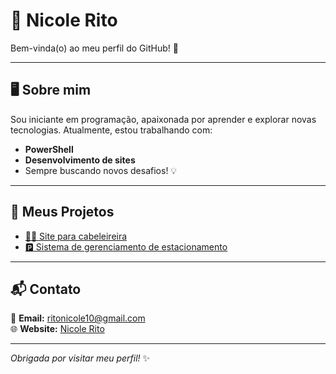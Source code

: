 # 🌟 Nicole Rito

Bem-vinda(o) ao meu perfil do GitHub! 🚀

---

## 🖥️ Sobre mim
Sou iniciante em programação, apaixonada por aprender e explorar novas tecnologias. Atualmente, estou trabalhando com:

- **PowerShell**
- **Desenvolvimento de sites**
- Sempre buscando novos desafios! 💡

---

## 📂 Meus Projetos
- [💇‍♀️ Site para cabeleireira](https://github.com/seuusuario/seu-projeto-1)
- [🅿️ Sistema de gerenciamento de estacionamento](https://github.com/NickRito/SistemaGerenciamentoEstacionamento?tab=readme-ov-file)

---

## 📬 Contato
📧 **Email:** [ritonicole10@gmail.com](mailto:ritonicole10@gmail.com)  
🌐 **Website:** [Nicole Rito](https://seusite.com)  

---

_Obrigada por visitar meu perfil!_ ✨

